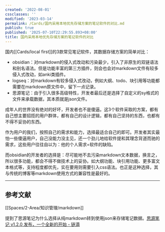 ```yaml
---
created: '2022-08-01'
cssclasses: ''
modified: '2023-03-14'
permalink: /Cards/国内采用本地优先存储方案的笔记软件的对比.md
publish: true
published: '2025-07-10T22:29:55.893+08:00'
title: 国内采用本地优先存储方案的笔记软件的对比
---
```

国内[[Cards/local first]]的3款常见笔记软件，其数据存储方案的简单对比：

- obsidian：对markdown的侵入式改动和污染最少，引入了非原生的双链语法和别名语法。但是功能丰富的第三方插件，则会也会对markdown文件有较多侵入式改动，如anki类插件。
- logseq：对markdown有较多侵入式改动，例如大纲、todo、块引用等功能都需要在markdown原文件中，留下一点记录。
- 思源笔记：由于引入很多高级特性，开发者最后还是选择了自定义的sy格式的文件来承载数据，其本质就是json文件。

成年人的世界没有绝对的好坏，开发者也不是傻逼。这3个软件采取的方案，都有自己想主要招揽的用户群体，都有自己的设计逻辑，都有自己坚持的东西，也都有不得不妥协的东西。

作为用户的我们，按照自己的需求和能力，选择最适合自己的即可。开发者其实最怕一些傻逼用户，自己没能力没主见，还一个劲儿地给软件提和其理念背道而驰的需求，这些用户往往自以为：他的个人需求=软件的缺陷。

而obsidian的开发者的选择是：尽可能地不去污染markdown文本数据，换言之，所以很多功能，都会不得不做技术上的妥协。如大纲功能、块引用功能、更多富文本格式等，支持程度都优先，实在要用则需要引入css语法。也正是这种选择，其与传统的博客等markdown使用方式的兼容性是最好的。

---

## 参考文献

[[Spaces/2-Area/知识管理/markdown]]

提到了思源笔记为什么选择从纯markdown转到使用json来存储笔记数据。[思源笔记 v1.2.0 发布，一个全新的开始 - 链滴](https://ld246.com/article/1626313293676)